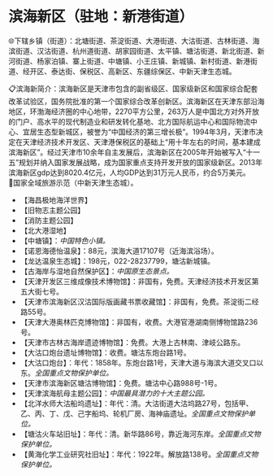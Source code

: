 # 滨海新区（驻地：新港街道）  
🌐下辖乡镇（街道）：北塘街道、茶淀街道、大港街道、大沽街道、古林街道、海滨街道、汉沽街道、杭州道街道、胡家园街道、太平镇、塘沽街道、新北街道、新河街道、杨家泊镇、寨上街道、中塘镇、小王庄镇、新城镇、新村街道、新港街道、经开区、泰达街、保税区、高新区、东疆综保区、中新天津生态城。    
  
📋滨海新简介：滨海新区是天津市包含的副省级区、国家级新区和国家综合配套改革试验区，国务院批准的第一个国家综合改革创新区。滨海新区在天津东部沿海地区，环渤海经济圈的中心地带，2270平方公里，263万人是中国北方对外开放的门户、高水平的现代制造业和研发转化基地、北方国际航运中心和国际物流中心、宜居生态型新城区，被誉为“中国经济的第三增长极”。1994年3月，天津市决定在天津经济技术开发区、天津港保税区的基础上“用十年左右的时间，基本建成滨海新区”。经过天津市10余年自主发展后，滨海新区在2005年开始被写入“十一五”规划并纳入国家发展战略，成为国家重点支持开发开放的国家级新区。2013年滨海新区gdp达到8020.4亿元，人均GDP达到31万元人民币，约合5万美元。   
🚩国家全域旅游示范（中新天津生态城）。   
  
* 【海昌极地海洋世界】  
* 【旧物志主题公园】  
* 【消防主题公园】  
* 【北大港湿地】  
* 【中塘镇】：*中国特色小镇。*  
* 【诺恩海德怡温泉】：88元，滨海大道17107号（近海滨浴场）。   
* 【龙达温泉生态城】：198元，022-28237799，塘沽新城镇。   
* 【古海岸与湿地自然保护区】：*中国原生态景点。*  
* 【天津开发区三维成像技术博物馆】：非国有，免费。天津经济技术开发区第五大街七号。   
* 【天津市滨海新区汉沽国际版画藏书票收藏馆】：非国有，免费。茶淀街二经路55号。   
* 【天津大港奥林匹克博物馆】：非国有，收费。大港官港湖南侧博物馆路236号。   
* 【天津市古林古海岸遗迹博物馆】：免费。大港上古林南、津岐公路东。   
* 【大沽口炮台遗址博物馆】：收费。塘沽东炮台路1号。   
* 【大沽口炮台】：年代：1858年。东炮台路1号，天津大道与海滨大道交叉口以东。*全国重点文物保护单位。*  
* 【天津市滨海新区塘沽博物馆】：免费。塘沽中心路988号-1号。   
* 【天津滨海航母主题公园】：*中国最具潜力的十大主题公园。*  
* 【北洋水师大沽船坞遗址】：年代：清。大沽街道大沽坞路27号，包括甲、乙、丙、丁、戊、己字船坞、轮机厂房、海神庙遗址。*全国重点文物保护单位。*  
* 【塘沽火车站旧址】：年代：清。新华路86号，靠近海河东岸。*全国重点文物保护单位。*  
* 【黄海化学工业研究社旧址】：年代：1922年。解放路138号。*全国重点文物保护单位。*  